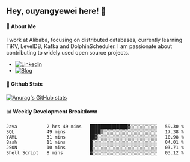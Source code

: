 ## Hey, ouyangyewei here! :wave:

#### :rocket: About Me
I work at Alibaba, focusing on distributed databases, currently learning TiKV, LevelDB, Kafka and DolphinScheduler. I am passionate about contributing to widely used open source projects.

- [![Linkedin](https://img.shields.io/badge/LinkedIn-ouyangyewei-blue)](https://www.linkedin.com/in/ouyangyewei/)
- [![Blog](https://img.shields.io/badge/Blog-yeweiouyang-orange)](https://blog.csdn.net/yeweiouyang)

#### :star2: Github Stats
[![Anurag's GitHub stats](https://github-readme-stats.vercel.app/api?username=ouyangyewei&show_icons=true&cache_seconds=3600&theme=tokyonight)](https://github.com/anuraghazra/github-readme-stats)

#### :bar_chart: Weekly Development Breakdown
<!--START_SECTION:waka-->

```text
Java           2 hrs 49 mins   ██████████████▓░░░░░░░░░░   59.30 %
SQL            49 mins         ████▒░░░░░░░░░░░░░░░░░░░░   17.38 %
YAML           31 mins         ██▓░░░░░░░░░░░░░░░░░░░░░░   10.98 %
Bash           11 mins         █░░░░░░░░░░░░░░░░░░░░░░░░   04.01 %
JSON           10 mins         █░░░░░░░░░░░░░░░░░░░░░░░░   03.71 %
Shell Script   8 mins          ▓░░░░░░░░░░░░░░░░░░░░░░░░   03.12 %
```

<!--END_SECTION:waka-->
